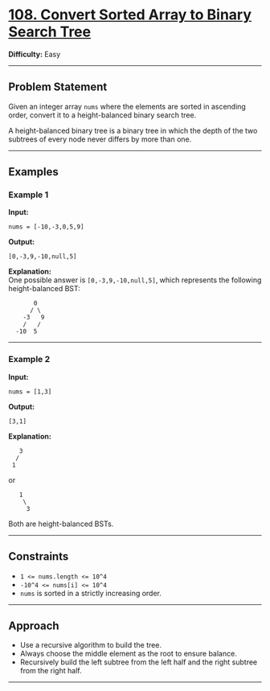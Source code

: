 # [108. Convert Sorted Array to Binary Search Tree](https://leetcode.com/problems/convert-sorted-array-to-binary-search-tree/)

**Difficulty:** Easy

---

## Problem Statement

Given an integer array `nums` where the elements are sorted in ascending order, convert it to a height-balanced binary search tree.

A height-balanced binary tree is a binary tree in which the depth of the two subtrees of every node never differs by more than one.

---

## Examples

### Example 1

**Input:**
```
nums = [-10,-3,0,5,9]
```
**Output:**
```
[0,-3,9,-10,null,5]
```
**Explanation:**  
One possible answer is `[0,-3,9,-10,null,5]`, which represents the following height-balanced BST:
```
       0
      / \
    -3   9
    /   /
  -10  5
```

---

### Example 2

**Input:**
```
nums = [1,3]
```
**Output:**
```
[3,1]
```
**Explanation:**
```
   3
  /
 1
```
or
```
   1
    \
     3
```
Both are height-balanced BSTs.

---

## Constraints

- `1 <= nums.length <= 10^4`
- `-10^4 <= nums[i] <= 10^4`
- `nums` is sorted in a strictly increasing order.

---

## Approach

- Use a recursive algorithm to build the tree.
- Always choose the middle element as the root to ensure balance.
- Recursively build the left subtree from the left half and the right subtree from the right half.

---

